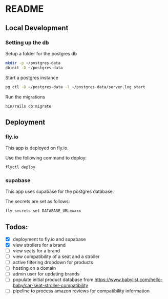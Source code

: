 # README

## Local Development

### Setting up the db

Setup a folder for the postgres db 
```bash
mkdir -p ~/postgres-data
dbinit -D ~/postgres-data
```

Start a postgres instance

```bash
pg_ctl -D ~/postgres-data -l ~/postgres-data/server.log start
```

Run the migrations
```bash
bin/rails db:migrate
```

## Deployment

### fly.io

This app is deployed on fly.io.

Use the following command to deploy:
```bash
flyctl deploy
```

### supabase

This app uses supabase for the postgres database.

The secrets are set as follows:

```bash
fly secrets set DATABASE_URL=xxxx
```

## Todos:

- [x] deployment to fly.io and supabase
- [x] view strollers for a brand
- [ ] view seats for a brand
- [ ] view compatibility of a seat and a stroller
- [ ] active filtering dropdown for products
- [ ] hosting on a domain
- [ ] admin user for updating brands
- [ ] populate initial product database from https://www.babylist.com/hello-baby/car-seat-stroller-compatibility
- [ ] pipeline to process amazon reviews for compatibility information